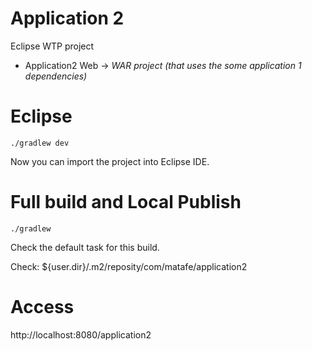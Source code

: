 # Application 2

Eclipse WTP project
* Application2 Web -> *WAR project (that uses the some application 1 dependencies)*

# Eclipse

`./gradlew dev`

Now you can import the project into Eclipse IDE.

# Full build and Local Publish
`./gradlew`

Check the default task for this build.

Check: ${user.dir}/.m2/reposity/com/matafe/application2

# Access
http://localhost:8080/application2